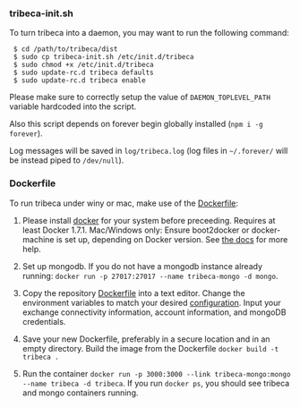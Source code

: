 ### tribeca-init.sh
To turn tribeca into a daemon, you may want to run the following command:
```
 $ cd /path/to/tribeca/dist
 $ sudo cp tribeca-init.sh /etc/init.d/tribeca
 $ sudo chmod +x /etc/init.d/tribeca
 $ sudo update-rc.d tribeca defaults
 $ sudo update-rc.d tribeca enable
```
Please make sure to correctly setup the value of `DAEMON_TOPLEVEL_PATH` variable hardcoded into the script.

Also this script depends on forever begin globally installed (`npm i -g forever`).

Log messages will be saved in `log/tribeca.log` (log files in `~/.forever/` will be instead piped to `/dev/null`).

### Dockerfile
To run tribeca under winy or mac, make use of the [Dockerfile](https://raw.githubusercontent.com/ctubio/tribeca/master/dist/Dockerfile):

1. Please install [docker](https://www.docker.com/) for your system before preceeding. Requires at least Docker 1.7.1. Mac/Windows only: Ensure boot2docker or docker-machine is set up, depending on Docker version. See [the docs](https://docs.docker.com/installation/mac/) for more help.

2. Set up mongodb. If you do not have a mongodb instance already running: `docker run -p 27017:27017 --name tribeca-mongo -d mongo`.

3. Copy the repository [Dockerfile](https://raw.githubusercontent.com/ctubio/tribeca/master/dist/Dockerfile) into a text editor. Change the environment variables to match your desired [configuration](https://github.com/ctubio/tribeca/tree/master/etc#configuration-options). Input your exchange connectivity information, account information, and mongoDB credentials.

4. Save your new Dockerfile, preferably in a secure location and in an empty directory. Build the image from the Dockerfile `docker build -t tribeca .`

5. Run the container `docker run -p 3000:3000 --link tribeca-mongo:mongo --name tribeca -d tribeca`. If you run `docker ps`, you should see tribeca and mongo containers running.
